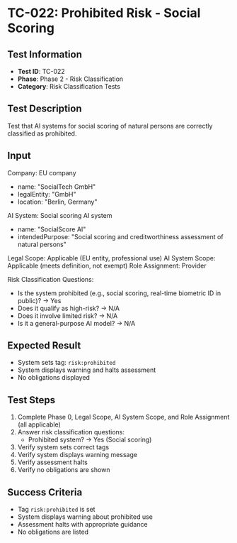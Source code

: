 # TC-022: Prohibited Risk - Social Scoring

## Test Information
- **Test ID**: TC-022
- **Phase**: Phase 2 - Risk Classification
- **Category**: Risk Classification Tests

## Test Description
Test that AI systems for social scoring of natural persons are correctly classified as prohibited.

## Input
Company: EU company
- name: "SocialTech GmbH"
- legalEntity: "GmbH"
- location: "Berlin, Germany"

AI System: Social scoring AI system
- name: "SocialScore AI"
- intendedPurpose: "Social scoring and creditworthiness assessment of natural persons"

Legal Scope: Applicable (EU entity, professional use)
AI System Scope: Applicable (meets definition, not exempt)
Role Assignment: Provider

Risk Classification Questions:
- Is the system prohibited (e.g., social scoring, real-time biometric ID in public)? → Yes
- Does it qualify as high-risk? → N/A
- Does it involve limited risk? → N/A
- Is it a general-purpose AI model? → N/A

## Expected Result
- System sets tag: `risk:prohibited`
- System displays warning and halts assessment
- No obligations displayed

## Test Steps
1. Complete Phase 0, Legal Scope, AI System Scope, and Role Assignment (all applicable)
2. Answer risk classification questions:
   - Prohibited system? → Yes (Social scoring)
3. Verify system sets correct tags
4. Verify system displays warning message
5. Verify assessment halts
6. Verify no obligations are shown

## Success Criteria
- Tag `risk:prohibited` is set
- System displays warning about prohibited use
- Assessment halts with appropriate guidance
- No obligations are listed 